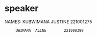 # speaker
NAMES:   KUBWIMANA JUSTINE     221001275
         
         UWIMANA  ALINE        221008389
